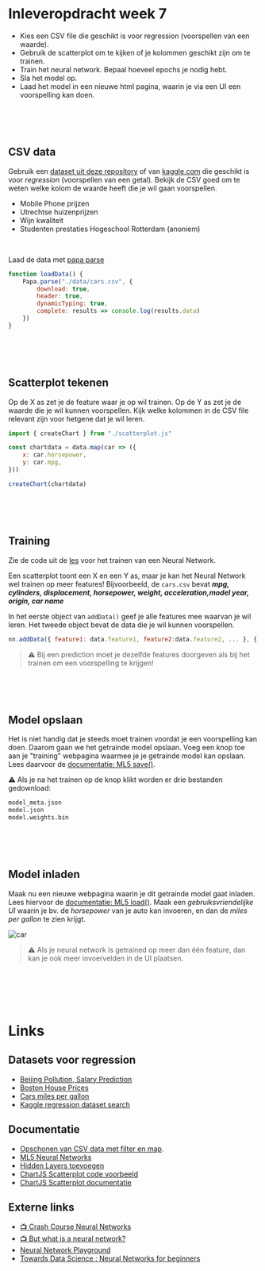 
# Inleveropdracht week 7

- Kies een CSV file die geschikt is voor regression (voorspellen van een waarde).
- Gebruik de scatterplot om te kijken of je kolommen geschikt zijn om te trainen.
- Train het neural network. Bepaal hoeveel epochs je nodig hebt. 
- Sla het model op.
- Laad het model in een nieuwe html pagina, waarin je via een UI een voorspelling kan doen.

<br>
<br>
<br>

## CSV data

Gebruik een [dataset uit deze repository](./oefening/data/) of van [kaggle.com](https://www.kaggle.com/search?q=tag%3A%22regression%22+in%3Adatasets) die geschikt is voor *regression* (voorspellen van een getal). Bekijk de CSV goed om te weten welke kolom de waarde heeft die je wil gaan voorspellen.

- Mobile Phone prijzen
- Utrechtse huizenprijzen
- Wijn kwaliteit
- Studenten prestaties Hogeschool Rotterdam (anoniem)

<br>

Laad de data met [papa parse](https://www.papaparse.com/)

```javascript
function loadData() {
    Papa.parse("./data/cars.csv", {
        download: true,
        header: true, 
        dynamicTyping: true,
        complete: results => console.log(results.data)
    })
}
```

<br>
<br>
<br>

## Scatterplot tekenen 

Op de X as zet je de feature waar je op wil trainen. Op de Y as zet je de waarde die je wil kunnen voorspellen. Kijk welke kolommen in de CSV file relevant zijn voor hetgene dat je wil leren. 

```javascript
import { createChart } from "./scatterplot.js"

const chartdata = data.map(car => ({
    x: car.horsepower,
    y: car.mpg,
}))

createChart(chartdata)
```


<br>
<br>
<br>

## Training

Zie de code uit de [les](./README.md) voor het trainen van een Neural Network.

Een scatterplot toont een X en een Y as, maar je kan het Neural Network wel trainen op meer features! Bijvoorbeeld, de `cars.csv` bevat ***mpg, cylinders, displacement, horsepower, weight, acceleration,model year, origin, car name***

In het eerste object van `addData()` geef je alle features mee waarvan je wil leren. Het tweede object bevat de data die je wil kunnen voorspellen.

```javascript
nn.addData({ feature1: data.feature1, feature2:data.feature2, ... }, { label: data.label })
```
> ⚠️ Bij een prediction moet je dezelfde features doorgeven als bij het trainen om een voorspelling te krijgen!

<br>
<Br>
<br>

## Model opslaan

Het is niet handig dat je steeds moet trainen voordat je een voorspelling kan doen. Daarom gaan we het getrainde model opslaan. Voeg een knop toe aan je "training" webpagina waarmee je je getrainde model kan opslaan. Lees daarvoor de [documentatie: ML5 save()](https://learn.ml5js.org/#/reference/neural-network?id=save).

⚠️ Als je na het trainen op de knop klikt worden er drie bestanden gedownload:
```bash
model_meta.json
model.json
model.weights.bin
```
<br>
<br>
<br>

## Model inladen

Maak nu een nieuwe webpagina waarin je dit getrainde model gaat inladen. Lees hiervoor de [documentatie: ML5 load()](https://learn.ml5js.org/#/reference/neural-network?id=load). Maak een *gebruiksvriendelijke UI* waarin je bv. de *horsepower* van je auto kan invoeren, en dan de *miles per gallon* te zien krijgt.

![car](../images/carpredict.png)

> ⚠️ Als je neural network is getrained op meer dan één feature, dan kan je ook meer invoervelden in de UI plaatsen.

<br>
<br>
<br>
<br>



# Links

## Datasets voor regression

- [Beijing Pollution, Salary Prediction](https://www.kaggle.com/ahmettezcantekin/beginner-dataset-v2)
- [Boston House Prices](https://www.kaggle.com/vikrishnan/boston-house-prices)
- [Cars miles per gallon](https://www.kaggle.com/uciml/autompg-dataset)
- [Kaggle regression dataset search](https://www.kaggle.com/search?q=tag%3A%22regression%22+in%3Adatasets)
  

## Documentatie

- [Opschonen van CSV data met filter en map](https://github.com/HR-CMGT/PRG08-2020-2021/blob/main/snippets/csv.md).
- [ML5 Neural Networks](https://learn.ml5js.org/#/reference/neural-network)
- [Hidden Layers toevoegen](https://github.com/HR-CMGT/PRG08-2021-2022/blob/main/snippets/layers.md)
- [ChartJS Scatterplot code voorbeeld](https://github.com/HR-CMGT/PRG08-2021-2022/blob/main/snippets/scatterplot.md)
- [ChartJS Scatterplot documentatie](https://www.chartjs.org/docs/latest/charts/scatter.html)

## Externe links

- [📺 Crash Course Neural Networks](https://www.youtube.com/watch?v=JBlm4wnjNMY)
- [📺  But what is a neural network?](https://www.youtube.com/watch?v=aircAruvnKk)
- [Neural Network Playground](https://playground.tensorflow.org/)
- [Towards Data Science : Neural Networks for beginners](https://towardsdatascience.com/a-beginners-guide-to-neural-networks-d5cf7e369a13)
